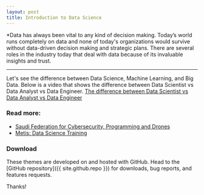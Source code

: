 ```yaml
---
layout: post
title: Introduction to Data Science
---
```


*Data has always been vital to any kind of decision making. Today’s world runs completely on data and none of today's organizations would survive without data-driven decision making and strategic plans. There are several roles in the industry today that deal with data because of its invaluable insights and trust.

-----

Let's see the difference between Data Science, Machine Learning, and Big Data.
Below is a video that shows the difference between Data Scientist vs Data Analyst vs Data Engineer. 
[The difference between Data Scientist vs Data Analyst vs Data Engineer](https://www.youtube.com/watch?v=5mCnQz3wwAY)


### Read more:

* [Saudi Federation for Cybersecurity, Programming and Drones](https://safcsp.org.sa/en.html)
* [Metis: Data Science Training](https://www.thisismetis.com/)

### Download

These themes are developed on and hosted with GitHub. Head to the [GitHub repository]({{ site.github.repo }}) for downloads, bug reports, and features requests.

Thanks!



